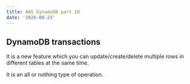 ```yaml
---
title: AWS DynamoDB part 10
date: '2020-08-23'
---
```


## DynamoDB transactions

It is a new feature which you can update/create/delete multiple rows in different tables at the same time.

It is an all or nothing type of operation.
